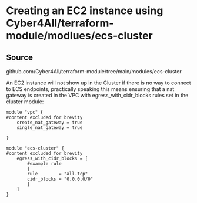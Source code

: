 # Creating an EC2 instance using Cyber4All/terraform-module/modlues/ecs-cluster

## Source
github.com/Cyber4All/terraform-module/tree/main/modules/ecs-cluster

An EC2 instance will not show up in the Cluster if there is no way to connect to ECS endpoints, practically speaking this means ensuring that a nat gateway is created in the VPC with egress_with_cidr_blocks rules set in the cluster module:
```
module "vpc" {
#content excluded for brevity
    create_nat_gateway = true
    single_nat_gateway = true

}

module "ecs-cluster" {
#content excluded for brevity
    egress_with_cidr_blocks = [
        #example rule
        {
        rule        = "all-tcp"
        cidr_blocks = "0.0.0.0/0"
        }
    ]
}
```